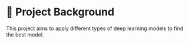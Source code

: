 # 📌 Project Background  
This project aims to apply different types of deep learning models to find the best model.   
